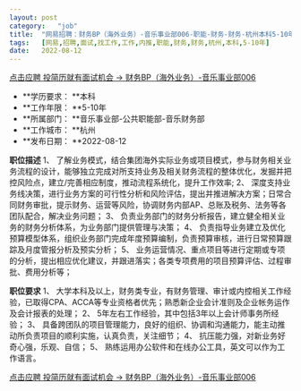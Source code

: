 ```yaml
---
layout:	post
category:	"job"
title:	"网易招聘：财务BP（海外业务）-音乐事业部006-职能-财务-财务-杭州本科5-10年"
tags:	[网易,招聘,面试,找工作,工作,内推,职能,财务,财务,杭州,本科,5-10年]
date:	2022-08-12
---
```


[点击应聘 投简历就有面试机会 -> 财务BP（海外业务）-音乐事业部006](http://mobile.bole.netease.com/bole/boleDetail?id=42324&employeeId=346f03c3cda5f04c&key=all)



- **学历要求： **本科
- **工作年限： **5-10年
- **所属部门： **音乐事业部-公共职能部-音乐财务部
- **工作城市： **杭州
- **发布日期： **2022-08-12



**职位描述**
1、	了解业务模式，结合集团海外实际业务或项目模式，参与财务相关业务流程的设计，能够独立完成对所支持业务及相关财务流程的整体优化，发掘并把控风险点，建立/完善相应制度，推动流程系统化，提升工作效率;
2、	深度支持业务线决策，进行业务方案的可行性分析和风险评估，提出并推进解决方案；日常合同财务审批，提示财务、运营等风险，协调财务内部AP、总账及税务、法务等各团队配合，解决业务问题；
3、	负责业务部门的财务分析报告，建立健全相关业务的财务分析体系，为业务部门提供管理与决策；
4、	负责指导业务建立及优化预算模型体系，组织业务部门完成年度预算编制，负责预算审核，进行日常预算跟踪及月度管报分析及预实分析；
5、	业务运营情况、重点项目等进行定期或专项的分析，提出相应优化建议，并跟进落实；各类专项费用的项目预算评估、过程审批、费用分析等； 




**职位要求**
1、	大学本科及以上，财务类专业，有财务管理、审计或内控相关工作经验，已取得CPA、ACCA等专业资格者优先；熟悉新企业会计准则及企业帐务运作及会计报表的处理；
2、	5年左右工作经验，其中包括3年以上会计师事务所经验； 
3、	具备跨团队的项目管理能力，良好的组织、协调和沟通能力，能主动推动所负责项目的顺利实施，认真负责，关注细节；
4、	抗压能力强，对新业务好奇心强，乐观、自信；
5、	熟练运用办公软件和在线办公工具，英文可以作为工作语言。




[点击应聘 投简历就有面试机会 -> 财务BP（海外业务）-音乐事业部006](http://mobile.bole.netease.com/bole/boleDetail?id=42324&employeeId=346f03c3cda5f04c&key=all)